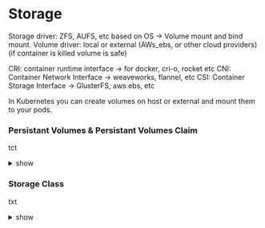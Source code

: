 # Storage

Storage driver: ZFS, AUFS, etc based on OS -> Volume mount and bind mount.
Volume driver: local or external (AWs_ebs, or other cloud providers)(if container is killed volume is safe)

CRI: container runtime interface -> for docker, cri-o, rocket etc
CNI: Container Network Interface -> weaveworks, flannel, etc
CSI: Container Storage Interface -> GlusterFS, aws ebs, etc

In Kubernetes you can create volumes on host or external and mount them to your pods.

### Persistant Volumes & Persistant Volumes Claim

tct

<details><summary>show</summary>
<p>
  
```bash
k logs webapp-1
```

</p>
</details>

### Storage Class

txt
<details><summary>show</summary>
<p>
  
```bash
k logs webapp-1
```

</p>
</details>

